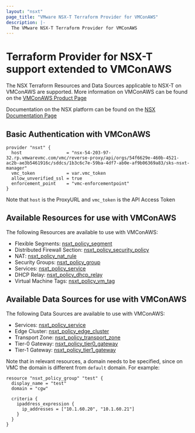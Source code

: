 ```yaml
---
layout: "nsxt"
page_title: "VMware NSX-T Terraform Provider for VMConAWS"
description: |-
  The VMware NSX-T Terraform Provider for VMConAWS
---
```


# Terraform Provider for NSX-T support extended to VMConAWS

The NSX Terraform Resources and Data Sources applicable to NSX-T on VMConAWS are supported. More information on VMConAWS can be found on the [VMConAWS Product Page](https://cloud.vmware.com/vmc-aws)

Documentation on the NSX platform can be found on the [NSX Documentation Page](https://docs.vmware.com/en/VMware-NSX-T/index.html)

## Basic Authentication with VMConAWS


```hcl
provider "nsxt" {
  host                 = "nsx-54-203-97-32.rp.vmwarevmc.com/vmc/reverse-proxy/api/orgs/54f6629e-460b-4521-ac2b-ae3b5461916c/sddcs/1b3c6c7e-59ba-4df7-ab0e-af9b06369a83/sks-nsxt-manager"
  vmc_token            = var.vmc_token
  allow_unverified_ssl = true
  enforcement_point    = "vmc-enforcementpoint"
}

```

Note that `host` is the ProxyURL and `vmc_token` is the API Access Token

## Available Resources for use with VMConAWS

The following Resources are available to use with VMConAWS:

* Flexible Segments: [nsxt_policy_segment](https://www.terraform.io/docs/providers/nsxt/r/policy_segment)
* Distributed Firewall Section: [nsxt_policy_security_policy](https://www.terraform.io/docs/providers/nsxt/r/policy_security_policy)
* NAT: [nsxt_policy_nat_rule](https://www.terraform.io/docs/providers/nsxt/r/policy_nat_rule)
* Security Groups: [nsxt_policy_group](https://www.terraform.io/docs/providers/nsxt/r/policy_group)
* Services: [nsxt_policy_service](https://www.terraform.io/docs/providers/nsxt/r/policy_service)
* DHCP Relay: [nsxt_policy_dhcp_relay](https://www.terraform.io/docs/providers/nsxt/r/policy_dhcp_relay)
* Virtual Machine Tags: [nsxt_policy_vm_tag](https://www.terraform.io/docs/providers/nsxt/r/policy_vm_tags)

## Available Data Sources for use with VMConAWS

The following Data Sources are available to use with VMConAWS:

* Services: [nsxt_policy_service](https://www.terraform.io/docs/providers/nsxt/d/policy_service)
* Edge Cluster: [nsxt_policy_edge_cluster](https://www.terraform.io/docs/providers/nsxt/d/policy_edge_cluster)
* Transport Zone: [nsxt_policy_transport_zone](https://www.terraform.io/docs/providers/nsxt/d/policy_transport_zone)
* Tier-0 Gateway: [nsxt_policy_tier0_gateway](https://www.terraform.io/docs/providers/nsxt/d/policy_tier0_gateway)
* Tier-1 Gateway: [nsxt_policy_tier1_gateway](https://www.terraform.io/docs/providers/nsxt/d/policy_tier1_gateway)


Note that in relevant resources, a domain needs to be specified, since on VMC the domain is different from `default` domain. For example:

```
resource "nsxt_policy_group" "test" {
  display_name = "test"
  domain = "cgw"

  criteria {
    ipaddress_expression {
      ip_addresses = ["10.1.60.20", "10.1.60.21"]
    }
  }
}
```
